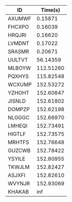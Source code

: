 |ID|Time(s)|
|-|-|
|AXUMWF|0.15871|
|FHCXPO|0.16039|
|HRQJRI|0.16620|
|LVMDNT|0.17022|
|SRASMR|0.20671|
|UULTVT|56.14359|
|MLBOYW|112.51260|
|PQXHYS|115.82548|
|WCXUMP|152.53272|
|YZHOHT|152.60847|
|JISNLD|152.61802|
|DOMPZP|152.62198|
|NLGGGC|152.66970|
|LMHEQI|152.73491|
|HIGTLF|152.73575|
|MRHTFS|152.76648|
|GUZCWB|152.78422|
|YSYILE|152.80955|
|TKWJLM|152.82427|
|ASJXFI|152.82610|
|WVYNJR|152.93069|
|KHAKAB|inf|
